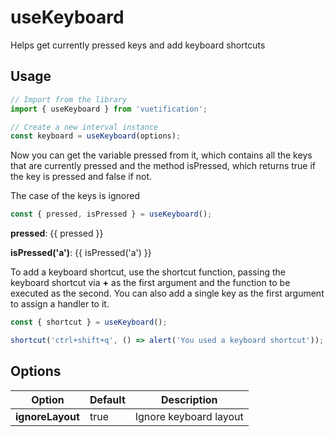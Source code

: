 # useKeyboard

Helps get currently pressed keys and add keyboard shortcuts

## Usage

```js
// Import from the library
import { useKeyboard } from 'vuetification';

// Create a new interval instance
const keyboard = useKeyboard(options);
```

Now you can get the variable pressed from it, which contains all the keys that are currently pressed and the method isPressed, which returns true if the key is pressed and false if not.

The case of the keys is ignored

```js
const { pressed, isPressed } = useKeyboard();
```

**pressed**: {{ pressed }}

**isPressed('a')**: {{ isPressed('a') }}

To add a keyboard shortcut, use the shortcut function, passing the keyboard shortcut via **+** as the first argument and the function to be executed as the second.
You can also add a single key as the first argument to assign a handler to it.

```js
const { shortcut } = useKeyboard();

shortcut('ctrl+shift+q', () => alert('You used a keyboard shortcut'));
```

<script setup>
import { useKeyboard } from '../../src/composables/useKeyboard';

const { pressed, isPressed, shortcut } = useKeyboard();

shortcut('ctrl+shift+q', () => alert('You used a keyboard shortcut'))
</script>

## Options

| Option           | Default | Description            |
| ---------------- | ------- | ---------------------- |
| **ignoreLayout** | true    | Ignore keyboard layout |
